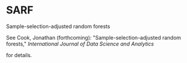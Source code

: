 # SARF
Sample-selection-adjusted random forests

See 
  Cook, Jonathan (forthcoming): "Sample-selection-adjusted random forests," _International Journal of Data Science and Analytics_ 

for details.
